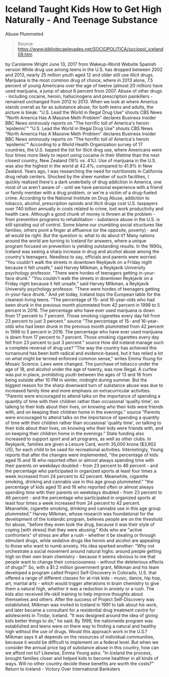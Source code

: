 # Iceland Taught Kids How to Get High Naturally - And Teenage Substance 
Abuse Plummeted

> Source: https://www.bibliotecapleyades.net/SOCIOPOLITICA/sociopol_iceland09.htm

by Carolanne Wright June 13, 2017 from Wakeup-World Website
Spanish version
While drug use among teens in the U.S. has dropped between 2002 and 2013, nearly 25 million youth aged 12 and older still use illicit drugs.
Marijuana is the most common drug of choice, where in 2013 alone, 7.5 percent of young Americans over the age of twelve (almost 20 million) have used marijuana, a jump of about 6 percent from 2007.
Abuse of other drugs - including cocaine, heroin, hallucinogens and prescription painkillers - remained unchanged from 2012 to 2013.
When we look at where America stands overall as far as substance abuse, for both teens and adults, the picture is bleak:
"U.S. Lead the World in Illegal Drug Use" shouts CBS News "North America Has A Massive Meth Problem" declares Business Insider BBC News ominously reports on "The horrific toll of America's heroin 'epidemic'"
"U.S. Lead the World in Illegal Drug Use" shouts CBS News
"North America Has A Massive Meth Problem" declares Business Insider
BBC News ominously reports on "The horrific toll of America's heroin 'epidemic'"
According to a World Health Organization survey of 17 countries, the U.S. topped the list for illicit drug use, where Americans were four times more likely to report using cocaine in their lifetime than the next closest country, New Zealand (16% vs. 4%).
Use of marijuana in the U.S. was also the highest in the world at 42.4%, compared to 41.9% in New Zealand.
Years ago, I was researching the need for nutritionists in California drug rehab centers.
Shocked by the sheer number of such facilities, I quickly realized there's a dark underbelly of drug addiction in America, one most of us aren't aware of - until we have personal experience with a friend or family member with a drug problem, or we're a victim of a drug-fueled crime.
According to the National Institute on Drug Abuse, addiction to tobacco, alcohol, prescription opioids and illicit drugs cost U.S. taxpayers over 740 billion annually in costs related to crime, lost work productivity and health care.
Although a good chunk of money is thrown at the problem - from prevention programs to rehabilitation - substance abuse in the U.S. is still spiraling out of control.
Some blame our crumbling social structures like families, others point a finger at affluence (or the opposite, poverty) - and all would be right.
But the question is:
what to do about it?
Many nations around the world are turning to Iceland for answers, where a unique program focused on prevention is yielding outstanding results.
In the 1990s, Iceland was seeing a sharp increase in drug and alcohol abuse among the country's teenagers.
Needless to say, officials and parents were worried.
"You couldn't walk the streets in downtown Reykjavik on a Friday night because it felt unsafe," said Harvey Milkman, a Reykjavik University psychology professor. "There were hordes of teenagers getting in-your-face drunk."
"You couldn't walk the streets in downtown Reykjavik on a Friday night because it felt unsafe," said Harvey Milkman, a Reykjavik University psychology professor.
"There were hordes of teenagers getting in-your-face drunk."
And yet today, Iceland tops the European table for the cleanest-living teens.
"The percentage of 15- and 16-year-olds who had been drunk in the previous month plummeted from 42 percent in 1998 to 5 percent in 2016. The percentage who have ever used marijuana is down from 17 percent to 7 percent. Those smoking cigarettes every day fell from 23 percent to just 3 percent." source
"The percentage of 15- and 16-year-olds who had been drunk in the previous month plummeted from 42 percent in 1998 to 5 percent in 2016.
The percentage who have ever used marijuana is down from 17 percent to 7 percent. Those smoking cigarettes every day fell from 23 percent to just 3 percent."
source
How did Iceland manage such a complete reversal of drug use?
"The way the country has achieved this turnaround has been both radical and evidence-based, but it has relied a lot on what might be termed enforced common sense," writes Emma Young for Mosaic Science.
Laws were changed. The purchase of tobacco under the age of 18, and alcohol under the age of twenty, was now illegal.
A curfew was put in place, prohibiting youth between the ages of 13 and 16 from being outside after 10 PM in winter, midnight during summer.
But the biggest reason for the sharp downward turn of substance abuse was due to increased family time and more emphasis on extracurricular activities.
"Parents were encouraged to attend talks on the importance of spending a quantity of time with their children rather than occasional 'quality time', on talking to their kids about their lives, on knowing who their kids were friends with, and on keeping their children home in the evenings." source
"Parents were encouraged to attend talks on the importance of spending a quantity of time with their children rather than occasional 'quality time', on talking to their kids about their lives, on knowing who their kids were friends with, and on keeping their children home in the evenings."
State funding also increased to support sport and art programs, as well as other clubs.
In Reykjavik, families are given a Leisure Card, worth 35,000 krona ($3,902 US), for each child to be used for recreational activities.
Interestingly, Young reports that after the changes were implemented,
"the percentage of kids aged 15 and 16 who reported often or almost always spending time with their parents on weekdays doubled - from 23 percent to 46 percent - and the percentage who participated in organized sports at least four times a week increased from 24 percent to 42 percent. Meanwhile, cigarette smoking, drinking and cannabis use in this age group plummeted."
"the percentage of kids aged 15 and 16 who reported often or almost always spending time with their parents on weekdays doubled - from 23 percent to 46 percent - and the percentage who participated in organized sports at least four times a week increased from 24 percent to 42 percent.
Meanwhile, cigarette smoking, drinking and cannabis use in this age group plummeted."
Harvey Milkman, whose research was foundational for the development of the Icelandic program, believes people are on the threshold for abuse,
"before they even took the drug, because it was their style of coping [with stress] that they were abusing."
Kids who are "active confronters" of stress are after a rush - whether it be stealing or through stimulant drugs, while sedative drugs like heroin and alcohol are appealing to those who want to numb anxiety.
His idea sparked another:
"Why not orchestrate a social movement around natural highs: around people getting high on their own brain chemistry - because it seems obvious to me that people want to change their consciousness - without the deleterious effects of drugs?"
So, with a $1.2 million government grant, Milkman and his team developed a program called Project Self-Discovery in Colorado, U.S. that offered a range of different classes for at-risk kids - music, dance, hip hop, art, martial arts - which would trigger alterations in brain chemistry to give them a natural high, whether it was a reduction in anxiety or a rush.
The kids also received life-skill training to help improve thoughts about themselves and others.
After the success of Project Self-Discovery was established, Milkman was invited to Iceland in 1991 to talk about his work, and later became a consultant for a residential drug treatment centre for adolescents in Tindar, Iceland.
"It was designed around the idea of giving kids better things to do," he said.
By 1999, the nationwide program was established and teens were on there way to finding a natural and healthy high without the use of drugs.
Would this approach work in the U.S.? Milkman says it all depends on the resources of individual communities, because it would be difficult to implement on a federal level.
But when we consider the annual price tag of substance abuse in this country, how can we afford not to?
Likewise, Emma Young asks:
"In Iceland the process, brought families closer and helped kids to become healthier in all kinds of ways. Will no other country decide these benefits are worth the costs?"
Return to Iceland - Victory Over International Banksters

